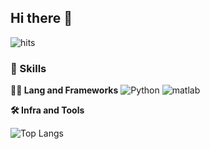 ## Hi there 👋
![hits](https://hits.seeyoufarm.com/api/count/incr/badge.svg?url=https%3A%2F%2Fgithub.com%2Fjuyeon0312&edge_flat=false&title=hits)
<!--

### 🚌 Top Langs
![Top Langs](https://github-readme-stats.vercel.app/api/top-langs/?username=juyeon0312&layout=)


ranking_index = (byte_count ^ size_weight) * (repo_count ^ count_weight)


**juyeon0312/juyeon0312** is a ✨ _special_ ✨ repository because its `README.md` (this file) appears on your GitHub profile.

Here are some ideas to get you started:

- 🔭 I’m currently working on ...
- 🌱 I’m currently learning ...
- 👯 I’m looking to collaborate on ...
- 🤔 I’m looking for help with ...
- 💬 Ask me about ...
- 📫 How to reach me: ...
- 😄 Pronouns: ...
- ⚡ Fun fact: ...
-->


### 🦾 Skills
**🧑‍💻 Lang and Frameworks**
![Python](https://img.shields.io/badge/python-3776AB.svg?&style=for-the-badge&logo=python&logoColor=white) ![matlab](https://img.shields.io/badge/Matlab-000000.svg?&style=for-the-badge) 

**🛠️ Infra and Tools**


![Top Langs](https://github-readme-stats.vercel.app/api/top-langs/?username=anuraghazra&langs_count=8)
